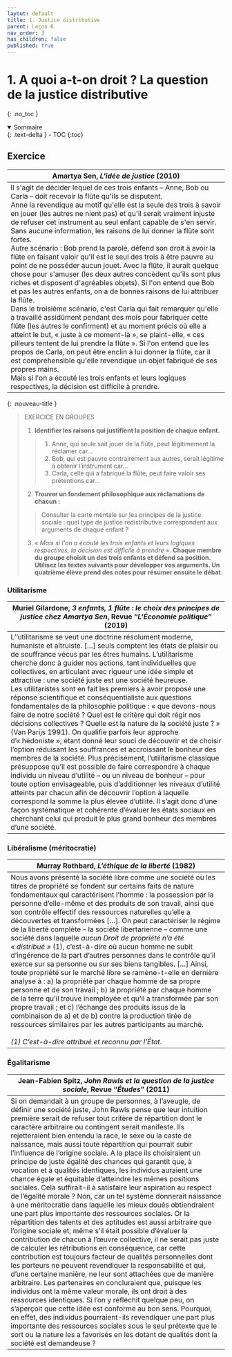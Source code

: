 ```yaml
---
layout: default
title: 1. Justice distributive
parent: Leçon 6
nav_order: 3
has_children: false
published: true
---
```

# 1. A quoi a-t-on droit ? La question de la justice distributive
{: .no_toc }

<details open markdown="block">
  <summary>
    Sommaire
  </summary>
  {: .text-delta }
- TOC
{:toc}
</details>

## Exercice


| Amartya Sen, *L'idée de justice* (2010)      |
| ------------------------------------- |
| Il s'agit de décider lequel de ces trois enfants – Anne, Bob ou Carla – doit recevoir la flûte qu'ils se disputent. <br>Anne la revendique au motif qu'elle est la seule des trois à savoir en jouer (les autres ne nient pas) et qu'il serait vraiment injuste de refuser cet instrument au seul enfant capable de s'en servir. Sans aucune information, les raisons de lui donner la flûte sont fortes.  <br>Autre scénario : Bob prend la parole, défend son droit à avoir la flûte en faisant valoir qu'il est le seul des trois à être pauvre au point de ne posséder aucun jouet. Avec la flûte, il aurait quelque chose pour s'amuser (les deux autres concèdent qu'ils sont plus riches et disposent d'agréables objets). Si l'on entend que Bob et pas les autres enfants, on a de bonnes raisons de lui attribuer la flûte. <br>Dans le troisième scénario, c'est Carla qui fait remarquer qu'elle a travaillé assidûment pendant des mois pour fabriquer cette flûte (les autres le confirment) et au moment précis où elle a atteint le but, « juste à ce moment-là », se plaint-elle, « ces pilleurs tentent de lui prendre la flûte ». Si l'on entend que les propos de Carla, on peut être enclin à lui donner la flûte, car il est compréhensible qu'elle revendique un objet fabriqué de ses propres mains. <br>Mais si l'on a écouté les trois enfants et leurs logiques respectives, la décision est difficile à prendre. |

{: .nouveau-title }
> EXERCICE EN GROUPES
>
>1. **Identifier les raisons qui justifient la position de chaque enfant.** 
>>   1. Anne, qui seule sait jouer de la flûte, peut légitimement la réclamer car…
>>   2. Bob, qui est pauvre contrairement aux autres, serait légitime à obtenir l’instrument car…
>>   3. Carla, celle qui a fabriqué la flûte, peut faire valoir ses prétentions car…
>2. **Trouver un fondement philosophique aux réclamations de chacun :**
>>   Consulter la carte mentale sur les principes de la justice sociale : quel type de justice redistributive correspondent aux arguments de chaque enfant ?
>3. « *Mais si l'on a écouté les trois enfants et leurs logiques respectives, la décision est difficile à prendre* ». **Chaque membre du groupe choisit un des trois enfants et défend sa position. Utilisez les textes suivants pour développer vos arguments. Un quatrième élève prend des notes pour résumer ensuite le débat.**


### Utilitarisme

| Muriel Gilardone, *3 enfants, 1 flûte : le choix des principes de justice chez Amartya Sen*, Revue “_L'Économie politique_” (2019)            |
| ----------------------------------------- |
| L’’utilitarisme se veut une doctrine résolument moderne, humaniste et altruiste. […] seuls comptent les états de plaisir ou de souffrance vécus par les êtres humains. L’utilitarisme cherche donc à guider nos actions, tant individuelles que collectives, en articulant avec rigueur une idée simple et attractive : une société juste est une société heureuse. <br>Les utilitaristes sont en fait les premiers à avoir proposé une réponse scientifique et conséquentialiste aux questions fondamentales de la philosophie politique : « que devons-nous faire de notre société ? Quel est le critère qui doit régir nos décisions collectives ? Quelle est la nature de la société juste ? » (Van Parijs 1991). On qualifie parfois leur approche d’« hédoniste », étant donné leur souci de découvrir et de choisir l’option réduisant les souffrances et accroissant le bonheur des membres de la société. Plus précisément, l’utilitarisme classique présuppose qu’il est possible de faire correspondre à chaque individu un niveau d’utilité – ou un niveau de bonheur – pour toute option envisageable, puis d’additionner les niveaux d’utilité atteints par chacun afin de découvrir l’option à laquelle correspond la somme la plus élevée d’utilité. Il s’agit donc d’une façon systématique et cohérente d’évaluer les états sociaux en cherchant celui qui produit le plus grand bonheur des membres d’une société. |

### Libéralisme (méritocratie)

| Murray Rothbard, *L’éthique de la liberté* (1982)      |
| ------------------------------------------------ |
| Nous avons présenté la société libre comme une société où les titres de propriété se fondent sur certains faits de nature fondamentaux qui caractérisent l’homme : la possession par la personne d’elle-même et des produits de son travail, ainsi que son contrôle effectif des ressources naturelles qu’elle a découvertes et transformées […]. On peut caractériser le régime de la liberté complète – la société libertarienne – comme une société dans laquelle _aucun Droit de propriété n’a été « distribué »_ (1), c’est-à-dire où aucun homme ne subit d’ingérence de la part d’autres personnes dans le contrôle qu’il exerce sur sa personne ou sur ses biens tangibles. […] Ainsi, toute propriété sur le marché libre se ramène-t-elle en dernière analyse à : a) la propriété par chaque homme de sa propre personne et de son travail ; b) la propriété par chaque homme de la terre qu’il trouve inemployée et qu’il a transformée par son propre travail ; et c) l’échange des produits issus de la combinaison de a) et de b) contre la production tirée de ressources similaires par les autres participants au marché.<br><br>*\(1) C’est-à-dire attribué et reconnu par l’État.* |

### Égalitarisme

| Jean-Fabien Spitz, *John Rawls et la question de la justice sociale*, Revue “_Études_” (2011)       |
| ------------------------------------------------------- |
| Si on demandait à un groupe de personnes, à l’aveugle, de définir une société juste, John Rawls pense que leur intuition première serait de refuser tout critère de répartition dont le caractère arbitraire ou contingent serait manifeste. Ils rejetteraient bien entendu la race, le sexe ou la caste de naissance, mais aussi toute répartition qui pourrait subir l’influence de l’origine sociale. A la place ils choisiraient un principe de juste égalité des chances qui garantit que, à vocation et à qualités identiques, les individus auraient une chance égale et équitable d’atteindre les mêmes positions sociales. Cela suffirait-il à satisfaire leur aspiration au respect de l’égalité morale ? Non, car un tel système donnerait naissance à une méritocratie dans laquelle les mieux doués obtiendraient une part plus importante des ressources sociales. Or la répartition des talents et des aptitudes est aussi arbitraire que l’origine sociale et, même s’il était possible d’évaluer la contribution de chacun à l’œuvre collective, il ne serait pas juste de calculer les rétributions en conséquence, car cette contribution est toujours facteur de qualités personnelles dont les porteurs ne peuvent revendiquer la responsabilité et qui, d’une certaine manière, ne leur sont attachées que de manière arbitraire. Les partenaires en concluraient que, puisque les individus ont la même valeur morale, ils ont droit à des ressources identiques. Si l’on y réfléchit quelque peu, on s’aperçoit que cette idée est conforme au bon sens. Pourquoi, en effet, des individus pourraient-ils revendiquer une part plus importante des ressources sociales sous le seul prétexte que le sort ou la nature les a favorisés en les dotant de qualités dont la société est demandeuse ? |





